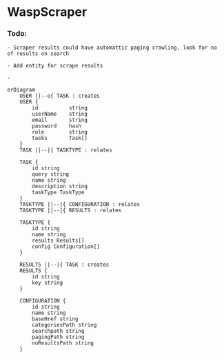 # WaspScraper

### Todo:
    - Scraper results could have automattic paging crawling, look for no of results on search

    - Add entity for scrape results

    -


```mermaid
erDiagram
    USER ||--o{ TASK : creates
    USER {
        id          string
        userName    string
        email       string
        password    hash
        role        string
        tasks       Task[]
    }
    TASK ||--|{ TASKTYPE : relates

    TASK {
        id string
        query string
        name string
        description string
        taskType TaskType
    }
    TASKTYPE ||--|{ CONFIGURATION : relates
    TASKTYPE ||--|{ RESULTS : relates

    TASKTYPE {
        id string
        name string
        results Results[]
        config Configuration[]
    }

    RESULTS ||--|{ TASK : creates
    RESULTS {
        id string
        key string
    }

    CONFIGURATION {
        id string
        name string
        baseHref string
        categoriesPath string
        searchpath string
        pagingPath string
        noResultsPath string
    }

```

